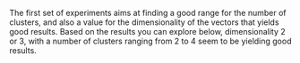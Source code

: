 The first set of experiments aims at finding a good range for the number of clusters, and also a value for 
the dimensionality of the vectors that yields good results. 
Based on the results you can explore below, dimensionality 2 or 3, with a number of clusters ranging from 2 to 4 
seem to be yielding good results.